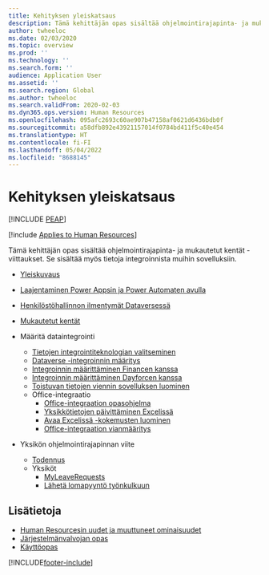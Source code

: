 ```yaml
---
title: Kehityksen yleiskatsaus
description: Tämä kehittäjän opas sisältää ohjelmointirajapinta- ja mukautetut kentät -viittaukset. Se sisältää myös tietoja integroinnista muihin sovelluksiin.
author: twheeloc
ms.date: 02/03/2020
ms.topic: overview
ms.prod: ''
ms.technology: ''
ms.search.form: ''
audience: Application User
ms.assetid: ''
ms.search.region: Global
ms.author: twheeloc
ms.search.validFrom: 2020-02-03
ms.dyn365.ops.version: Human Resources
ms.openlocfilehash: 095afc2693c60ae907b47158af0621d6436bdb0f
ms.sourcegitcommit: a58dfb892e43921157014f0784bd411f5c40e454
ms.translationtype: HT
ms.contentlocale: fi-FI
ms.lasthandoff: 05/04/2022
ms.locfileid: "8688145"
---
```

# <a name="development-overview"></a>Kehityksen yleiskatsaus


[!INCLUDE [PEAP](../includes/peap-1.md)]

[!include [Applies to Human Resources](../includes/applies-to-hr.md)]



Tämä kehittäjän opas sisältää ohjelmointirajapinta- ja mukautetut kentät -viittaukset. Se sisältää myös tietoja integroinnista muihin sovelluksiin.

- [Yleiskuvaus](hr-developer-overview.md)

- [Laajentaminen Power Appsin ja Power Automaten avulla](hr-developer-power-apps.md)

- [Henkilöstöhallinnon ilmentymät Dataversessä](hr-developer-entities.md)

- [Mukautetut kentät](hr-developer-custom-fields.md)

- Määritä dataintegrointi
  - [Tietojen integrointiteknologian valitseminen](hr-admin-integration-choose-technology.md)
  - [Dataverse -integroinnin määritys](hr-admin-integration-common-data-service.md)
  - [Integroinnin määrittäminen Financen kanssa](hr-admin-integration-finance.md)
  - [Integroinnin määrittäminen Dayforcen kanssa](hr-admin-integration-dayforce.md)
  - [Toistuvan tietojen viennin sovelluksen luominen](hr-admin-integration-recurring-data-export.md)
  - Office-integraatio
    - [Office-integraation opasohjelma](../fin-ops-core/dev-itpro/office-integration/office-integration-tutorial.md?toc=%2fdynamics365%2funified-operations%2ftalent%2ftoc.json)
    - [Yksikkötietojen päivittäminen Excelissä](../fin-ops-core/dev-itpro/office-integration/use-excel-add-in.md?toc=%2fdynamics365%2funified-operations%2ftalent%2ftoc.json)
    - [Avaa Excelissä -kokemusten luominen](../fin-ops-core/dev-itpro/office-integration/office-integration-edit-excel.md?toc=%2fdynamics365%2funified-operations%2ftalent%2ftoc.json)
    - [Office-integraation vianmääritys](../fin-ops-core/dev-itpro/office-integration/office-integration-troubleshooting.md?toc=%2fdynamics365%2funified-operations%2ftalent%2ftoc.json)

- Yksikön ohjelmointirajapinnan viite
  - [Todennus](hr-developer-api-authentication.md)
  - Yksiköt
    - [MyLeaveRequests](hr-developer-api-myleaverequests-overview.md)
    - [Lähetä lomapyyntö työnkulkuun](hr-developer-api-myleaverequests-submit.md)

## <a name="see-also"></a>Lisätietoja

- [Human Resourcesin uudet ja muuttuneet ominaisuudet](hr-admin-whats-new.md)
- [Järjestelmänvalvojan opas](hr-admin-overview.md)
- [Käyttöopas](hr-hrpro-overview.md)


[!INCLUDE[footer-include](../includes/footer-banner.md)]
